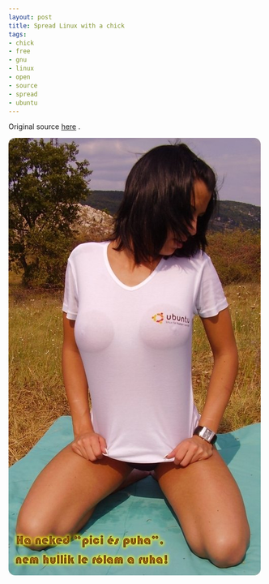 ```yaml
--- 
layout: post
title: Spread Linux with a chick
tags: 
- chick
- free
- gnu
- linux
- open
- source
- spread
- ubuntu
---
```

Original source <a title="Click and go! Wohooo!" href="http://florchakh.com/2007/08/15/ubuntu-girl-spread-the-linux-with-a-chick.html" target="_self">here</a> .

<a href="http://www.ubuntu.com" class="image">
<img class="alignnone size-full wp-image-213 alignleft" src="/images/2008/05/ubuntu-girl.jpg" alt="Ubuntu Girl" width="498" height="863" />
</a>
